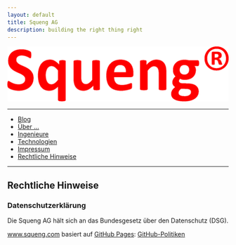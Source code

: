 ```yaml
---
layout: default
title: Squeng AG
description: building the right thing right
---
```


![Squeng AG's logo](SquengL.png)

---

- [Blog](https://io.squeng.com/)
- [Über …](index.md)
- [Ingenieure](ingenieure.md)
- [Technologien](technologien.md)
- [Impressum](impressum.md)
- [Rechtliche Hinweise](rechtliche_hinweise.md)

---

## Rechtliche Hinweise

### Datenschutzerklärung

Die Squeng AG hält sich an das Bundesgesetz über den Datenschutz (DSG).

www.squeng.com basiert auf [GitHub Pages](https://pages.github.com/): [GitHub-Politiken](https://docs.github.com/en/github/site-policy)
